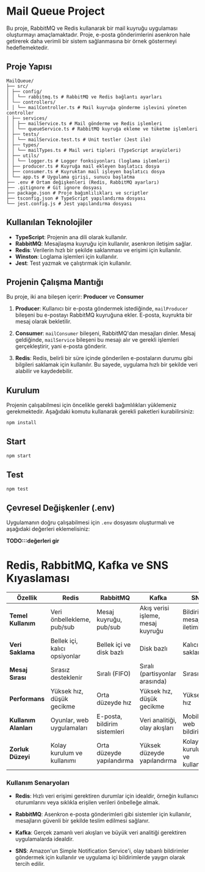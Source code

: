 # Mail Queue Project

Bu proje, RabbitMQ ve Redis kullanarak bir mail kuyruğu uygulaması oluşturmayı amaçlamaktadır. Proje, e-posta gönderimlerini asenkron hale getirerek daha verimli bir sistem sağlanmasına bir örnek göstermeyi hedeflemektedir.

## Proje Yapısı

```
MailQueue/
├── src/
│ ├── config/
│ │ └── rabbitmq.ts # RabbitMQ ve Redis bağlantı ayarları
│ └── controllers/
│ │ └── mailController.ts # Mail kuyruğa gönderme işlevini yöneten controller
│ ├── services/
│ │ ├── mailService.ts # Mail gönderme ve Redis işlemleri
│ │ └── queueService.ts # RabbitMQ kuyruğa ekleme ve tüketme işlemleri
│ ├── tests/
│ │ └── mailService.test.ts # Unit testler (Jest ile)
│ ├── types/
│ │ └── mailTypes.ts # Mail veri tipleri (TypeScript arayüzleri)
│ ├── utils/
│ │ └── logger.ts # Logger fonksiyonları (loglama işlemleri)
│ ├── producer.ts # Kuyruğa mail ekleyen başlatıcı dosya
│ ├── consumer.ts # Kuyruktan mail işleyen başlatıcı dosya
│ └── app.ts # Uygulama girişi, sunucu başlatma
├── .env # Ortam değişkenleri (Redis, RabbitMQ ayarları)
├── .gitignore # Git ignore dosyası
├── package.json # Proje bağımlılıkları ve scriptler
├── tsconfig.json # TypeScript yapılandırma dosyası
└── jest.config.js # Jest yapılandırma dosyası
```

## Kullanılan Teknolojiler

- **TypeScript**: Projenin ana dili olarak kullanılır.
- **RabbitMQ**: Mesajlaşma kuyruğu için kullanılır, asenkron iletişim sağlar.
- **Redis**: Verilerin hızlı bir şekilde saklanması ve erişimi için kullanılır.
- **Winston**: Loglama işlemleri için kullanılır.
- **Jest**: Test yazmak ve çalıştırmak için kullanılır.

## Projenin Çalışma Mantığı

Bu proje, iki ana bileşen içerir: **Producer** ve **Consumer**

1. **Producer**: Kullanıcı bir e-posta göndermek istediğinde, `mailProducer` bileşeni bu e-postayı RabbitMQ kuyruğuna ekler. E-posta, kuyrukta bir mesaj olarak bekletilir.

2. **Consumer**: `mailConsumer` bileşeni, RabbitMQ'dan mesajları dinler. Mesaj geldiğinde, `mailService` bileşeni bu mesajı alır ve gerekli işlemleri gerçekleştirir, yani e-posta gönderir.

3. **Redis**: Redis, belirli bir süre içinde gönderilen e-postaların durumu gibi bilgileri saklamak için kullanılır. Bu sayede, uygulama hızlı bir şekilde veri alabilir ve kaydedebilir.

## Kurulum

Projenin çalışabilmesi için öncelikle gerekli bağımlılıkları yüklemeniz gerekmektedir. Aşağıdaki komutu kullanarak gerekli paketleri kurabilirsiniz:

```bash
npm install
```

## Start

```bash
npm start
```

## Test

```bash
npm test
```

## Çevresel Değişkenler (.env)

Uygulamanın doğru çalışabilmesi için `.env` dosyasını oluşturmalı ve aşağıdaki değerleri eklemelisiniz:

**TODO:::değerleri gir**

# Redis, RabbitMQ, Kafka ve SNS Kıyaslaması

| Özellik               | Redis                         | RabbitMQ                     | Kafka                             | SNS                        |
| --------------------- | ----------------------------- | ---------------------------- | --------------------------------- | -------------------------- |
| **Temel Kullanım**    | Veri önbellekleme, pub/sub    | Mesaj kuyruğu, pub/sub       | Akış verisi işleme, mesaj kuyruğu | Bildirim ve mesaj iletimi  |
| **Veri Saklama**      | Bellek içi, kalıcı opsiyonlar | Bellek içi ve disk bazlı     | Disk bazlı                        | Kalıcı veri saklamaz       |
| **Mesaj Sırası**      | Sırasız desteklenir           | Sıralı (FIFO)                | Sıralı (partisyonlar arasında)    | Sırasız                    |
| **Performans**        | Yüksek hız, düşük gecikme     | Orta düzeyde hız             | Yüksek hız, düşük gecikme         | Yüksek hız                 |
| **Kullanım Alanları** | Oyunlar, web uygulamaları     | E-posta, bildirim sistemleri | Veri analitiği, olay akışları     | Mobil ve web bildirimleri  |
| **Zorluk Düzeyi**     | Kolay kurulum ve kullanımı    | Orta düzeyde yapılandırma    | Yüksek düzeyde yapılandırma       | Kolay kurulum ve kullanımı |

### Kullanım Senaryoları

- **Redis**: Hızlı veri erişimi gerektiren durumlar için idealdir, örneğin kullanıcı oturumlarını veya sıklıkla erişilen verileri önbelleğe almak.
- **RabbitMQ**: Asenkron e-posta gönderimleri gibi sistemler için kullanılır, mesajların güvenli bir şekilde teslim edilmesi sağlanır.

- **Kafka**: Gerçek zamanlı veri akışları ve büyük veri analitiği gerektiren uygulamalarda idealdir.

- **SNS**: Amazon'un Simple Notification Service'i, olay tabanlı bildirimler göndermek için kullanılır ve uygulama içi bildirimlerde yaygın olarak tercih edilir.
